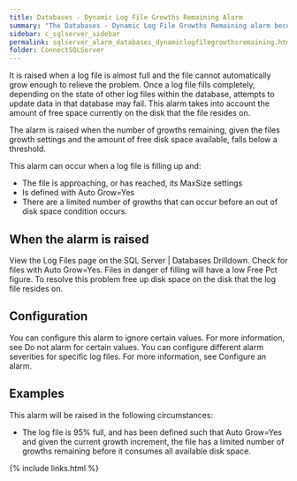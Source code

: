 ```yaml
---
title: ﻿Databases - Dynamic Log File Growths Remaining Alarm
summary: "The Databases - Dynamic Log File Growths Remaining alarm becomes active when a non fixed size log file in any database is in danger of running out of space to grow."
sidebar: c_sqlserver_sidebar
permalink: sqlserver_alarm_databases_dynamiclogfilegrowthsremaining.html
folder: ConnectSQLServer
---
```



 It is raised when a log file is almost full and the file cannot automatically grow enough to relieve the problem. Once a log file fills completely, depending on the state of other log files within the database, attempts to update data in that database may fail. This alarm takes into account the amount of free space currently on the disk that the file resides on.

The alarm is raised when the number of growths remaining, given the files growth settings and the amount of free disk space available, falls below a threshold.

This alarm can occur when a log file is filling up and:

* The file is approaching, or has reached, its MaxSize settings
* Is defined with Auto Grow=Yes
* There are a limited number of growths that can occur before an out of disk space condition occurs.

## When the alarm is raised

View the Log Files page on the SQL Server \| Databases Drilldown. Check for files with Auto Grow=Yes. Files in danger of filling will have a low Free Pct figure.
To resolve this problem free up disk space on the disk that the log file resides on.

## Configuration

You can configure this alarm to ignore certain values. For more information, see Do not alarm for certain values.
You can configure different alarm severities for specific log files. For more information, see Configure an alarm.

## Examples

This alarm will be raised in the following circumstances:

* The log file is 95% full, and has been defined such that Auto Grow=Yes and given the current growth increment, the file has a limited number of growths remaining before it consumes all available disk space.

{% include links.html %}
